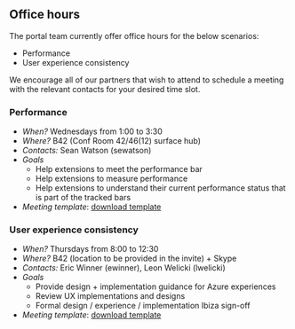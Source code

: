 ## Office hours

The portal team currently offer office hours for the below scenarios:

- Performance
- User experience consistency

We encourage all of our partners that wish to attend to schedule a meeting with the relevant contacts for your desired time slot.

### Performance

- *When?*  Wednesdays from 1:00 to 3:30
- *Where?* B42 (Conf Room 42/46(12) surface hub)
- *Contacts:* Sean Watson (sewatson)
- *Goals*
    - Help extensions to meet the performance bar
    - Help extensions to measure performance 
    - Help extensions to understand their current performance status that is part of the tracked bars
- *Meeting template*: <a href="https://microsoft.sharepoint.com/:u:/t/azureteams/docs/EaQmCFEng-5Ni3Z5jV7rpkQBulWs_E-_xPc9__zEIuhW4Q?e=QoSLFe">download template</a> 

### User experience consistency

- *When?*  Thursdays from 8:00 to 12:30
- *Where?* B42 (location to be provided in the invite) + Skype
- *Contacts:* Eric Winner (ewinner), Leon Welicki (lwelicki)
- *Goals*
    - Provide design + implementation guidance for Azure experiences
    - Review UX implementations and designs 
    - Formal design / experience / implementation Ibiza sign-off
- *Meeting template*: <a href="https://microsoft.sharepoint.com/:u:/t/azureteams/docs/EbR-rO1IeSxKgd0_C_5rsasBWJqm7u_JS-wnDEJGHweiRQ?e=l8vruN">download template</a> 